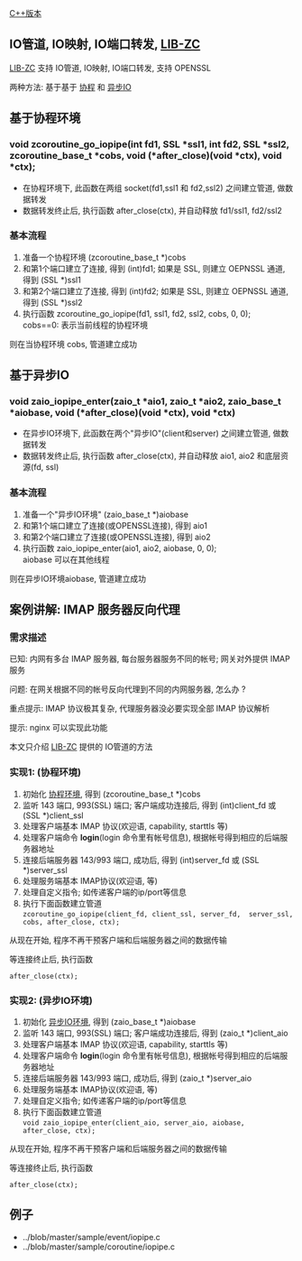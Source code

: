 
[C++版本](./iopipe_cpp.md)

## IO管道, IO映射, IO端口转发, [LIB-ZC](./README.md)

[LIB-ZC](./README.md)
支持 IO管道, IO映射, IO端口转发, 支持 OPENSSL

两种方法: 基于基于 [协程](./coroutine.md) 和 [异步IO](./aio.md)

## 基于协程环境

### void zcoroutine_go_iopipe(int fd1, SSL *ssl1, int fd2, SSL *ssl2, zcoroutine_base_t *cobs, void (*after_close)(void *ctx), void *ctx);

* 在协程环境下, 此函数在两组 socket(fd1,ssl1 和 fd2,ssl2) 之间建立管道, 做数据转发 
* 数据转发终止后, 执行函数 after_close(ctx), 并自动释放 fd1/ssl1, fd2/ssl2

### 基本流程

1. 准备一个协程环境 (zcoroutine_base_t *)cobs
2. 和第1个端口建立了连接, 得到 (int)fd1; 如果是 SSL, 则建立 OEPNSSL 通道, 得到 (SSL *)ssl1
3. 和第2个端口建立了连接, 得到 (int)fd2; 如果是 SSL, 则建立 OEPNSSL 通道, 得到 (SSL *)ssl2
4. 执行函数 zcoroutine_go_iopipe(fd1, ssl1, fd2, ssl2, cobs, 0, 0);<BR />cobs==0: 表示当前线程的协程环境

则在当协程环境 cobs, 管道建立成功


## 基于异步IO

### void zaio_iopipe_enter(zaio_t *aio1, zaio_t *aio2, zaio_base_t *aiobase, void (*after_close)(void *ctx), void *ctx)

* 在异步IO环境下, 此函数在两个"异步IO"(client和server) 之间建立管道, 做数据转发
* 数据转发终止后, 执行函数 after_close(ctx), 并自动释放 aio1, aio2 和底层资源(fd, ssl)

### 基本流程

1. 准备一个"异步IO环境" (zaio_base_t *)aiobase
2. 和第1个端口建立了连接(或OPENSSL连接), 得到 aio1
3. 和第2个端口建立了连接(或OPENSSL连接), 得到 aio2
4. 执行函数 zaio_iopipe_enter(aio1, aio2, aiobase, 0, 0);<BR />aiobase 可以在其他线程

则在异步IO环境aiobase, 管道建立成功

## 案例讲解: IMAP 服务器反向代理

### 需求描述

已知: 内网有多台 IMAP 服务器, 每台服务器服务不同的帐号; 网关对外提供 IMAP 服务

问题: 在网关根据不同的帐号反向代理到不同的内网服务器, 怎么办 ?

重点提示: IMAP 协议极其复杂, 代理服务器没必要实现全部 IMAP 协议解析

提示: nginx 可以实现此功能

本文只介绍 [LIB-ZC](./README.md) 提供的 IO管道的方法

### 实现1: (协程环境)

1. 初始化 [协程环境](./coroutine.md), 得到 (zcoroutine_base_t *)cobs
2. 监听 143 端口, 993(SSL) 端口; 客户端成功连接后, 得到 (int)client_fd 或 (SSL *)client_ssl
3. 处理客户端基本 IMAP 协议(欢迎语, capability, starttls 等)
4. 处理客户端命令 **login**(login 命令里有帐号信息), 根据帐号得到相应的后端服务器地址
5. 连接后端服务器 143/993 端口, 成功后, 得到 (int)server_fd 或 (SSL *)server_ssl
6. 处理服务端基本 IMAP协议(欢迎语, 等)
7. 处理自定义指令; 如传递客户端的ip/port等信息
8. 执行下面函数建立管道<BR />
    ```zcoroutine_go_iopipe(client_fd, client_ssl, server_fd,  server_ssl, cobs, after_close, ctx);```

从现在开始, 程序不再干预客户端和后端服务器之间的数据传输

等连接终止后, 执行函数

```
after_close(ctx);
```

### 实现2: (异步IO环境)

1. 初始化 [异步IO环境](./aio.md), 得到 (zaio_base_t *)aiobase
2. 监听 143 端口, 993(SSL) 端口; 客户端成功连接后, 得到 (zaio_t *)client_aio
3. 处理客户端基本 IMAP 协议(欢迎语, capability, starttls 等)
4. 处理客户端命令 **login**(login 命令里有帐号信息), 根据帐号得到相应的后端服务器地址
5. 连接后端服务器 143/993 端口, 成功后, 得到 (zaio_t *)server_aio
6. 处理服务端基本 IMAP协议(欢迎语, 等)
7. 处理自定义指令; 如传递客户端的ip/port等信息
8. 执行下面函数建立管道 <BR />
    ```void zaio_iopipe_enter(client_aio, server_aio, aiobase, after_close, ctx);```

从现在开始, 程序不再干预客户端和后端服务器之间的数据传输

等连接终止后, 执行函数

```
after_close(ctx);
```

## 例子

* ../blob/master/sample/event/iopipe.c
* ../blob/master/sample/coroutine/iopipe.c

